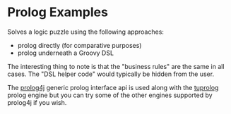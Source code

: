 Prolog Examples
===============

Solves a logic puzzle using the following approaches:
 
* prolog directly (for comparative purposes)
* prolog underneath a Groovy DSL

The interesting thing to note is that the "business rules" are the same in all cases. The "DSL helper code" would typically be hidden from the user.

The [prolog4j](https://github.com/espakm/prolog4j) generic prolog interface api is used along with the [tuprolog](http://tuprolog.alice.unibo.it/) prolog engine but
you can try some of the other engines supported by prolog4j if you wish.
